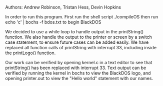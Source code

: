 Authors: Andrew Robinson, Tristan Hess, Devin Hopkins

In order to run this program. First run the shell script
./compileOS
then run
echo 'c' | bochs -f bdos.txt
to begin BlackDOS



We decided to use a while loop to handle output in the printString() function. We also handle the output to the printer or screen by a switch case statement, to ensure future cases can be added easily. We have replaced all function calls of printString with interrupt 33, including inside the printLogo() function.

Our work can be verified by opening kernel.c in a text editor to see that printString() has been replaced with interrupt 33. Text output can be verified by running the kernel in bochs to view the BlackDOS logo, and opening printer.out to view the "Hello world" statement with our names.
